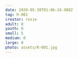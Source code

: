 ```yaml
---
date: 2020-05-30T01:06:24.908Z
tag: R-001
creator: rosie
adult: 0
youth: 0
small: 5
medium: 0
large: 0
photo: assets/R-001.jpg
---
```

